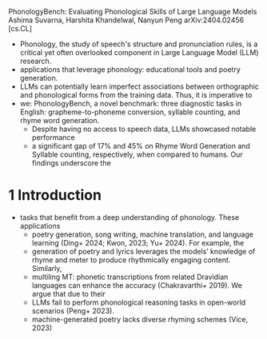 PhonologyBench: Evaluating Phonological Skills of Large Language Models
Ashima Suvarna, Harshita Khandelwal, Nanyun Peng
arXiv:2404.02456 [cs.CL]

* Phonology, the study of speech's structure and pronunciation rules, is a
  critical yet often overlooked component in Large Language Model (LLM)
  research.
* applications that leverage phonology: educational tools and poetry generation.
* LLMs can potentially learn imperfect associations between orthographic and
  phonological forms from the training data. Thus, it is imperative to 
* we: PhonologyBench, a novel benchmark: three diagnostic tasks in English:
  grapheme-to-phoneme conversion, syllable counting, and rhyme word generation.
  * Despite having no access to speech data, LLMs showcased notable performance
  * a significant gap of 17% and 45% on Rhyme Word Generation and Syllable
    counting, respectively, when compared to humans. Our findings underscore the

# 1 Introduction

* tasks that benefit from a deep understanding of phonology. These applications
  * poetry generation, song writing, machine translation, and language
  learning (Ding+ 2024; Kwon, 2023; Yu+ 2024). For example, the 
  * generation of poetry and lyrics leverages the models’ knowledge of rhyme and
    meter to produce rhythmically engaging content. Similarly, 
  * multiling MT: phonetic transcriptions from related Dravidian languages can
    enhance the accuracy (Chakravarthi+ 2019). We argue that due to their
  * LLMs fail to perform phonological reasoning tasks in open-world scenarios
    (Peng+ 2023).
  * machine-generated poetry lacks diverse rhyming schemes (Vice, 2023)
